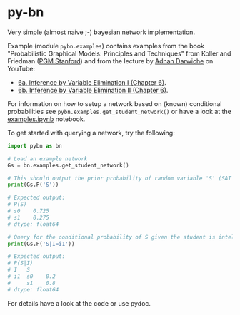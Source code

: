 # py-bn
Very simple (almost naive ;-) bayesian network implementation.

Example (module `pybn.examples`) contains examples from the book "Probabilistic Graphical Models: Principles and Techniques" from Koller and Friedman ([PGM Stanford](http://pgm.stanford.edu)) and from the lecture by [Adnan Darwiche](http://web.cs.ucla.edu/~darwiche/) on YouTube: 
* [6a. Inference by Variable Elimination I (Chapter 6)](https://www.youtube.com/watch?v=7oRReD_ayWo).
* [6b. Inference by Variable Elimination II (Chapter 6)](https://www.youtube.com/watch?v=QSSmx1ndUvg).

For information on how to setup a network based on (known) conditional probabilities see `pybn.examples.get_student_network()` or have a look at the [examples.ipynb](examples.ipynb) notebook.

To get started with querying a network, try the following:
```python
import pybn as bn

# Load an example network
Gs = bn.examples.get_student_network()

# This should output the prior probability of random variable 'S' (SAT score).
print(Gs.P('S'))

# Expected output:
# P(S)
# s0    0.725
# s1    0.275
# dtype: float64

# Query for the conditional probability of S given the student is intelligent.
print(Gs.P('S|I=i1'))

# Expected output:
# P(S|I)
# I   S 
# i1  s0    0.2
#     s1    0.8
# dtype: float64
```

For details have a look at the code or use pydoc.

